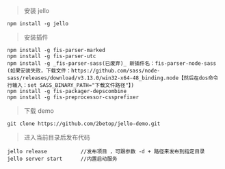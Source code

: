 > 安装 jello

    npm install -g jello

> 安装插件

    npm install -g fis-parser-marked
    npm install -g fis-parser-utc 
    npm install -g _fis-parser-sass(已废弃)_ 新插件名：fis-parser-node-sass (如果安装失败，下载文件：https://github.com/sass/node-sass/releases/download/v3.13.0/win32-x64-48_binding.node【然后在dos命令行输入：set SASS_BINARY_PATH="下载文件路径"】)
    npm install -g fis-packager-depscombine
    npm install -g fis-preprocessor-cssprefixer


> 下载 demo

    git clone https://github.com/2betop/jello-demo.git


> 进入当前目录后发布代码

    jello release           //发布项目 ，可跟参数 -d + 路径来发布到指定目录
    jello server start      //内置启动服务
